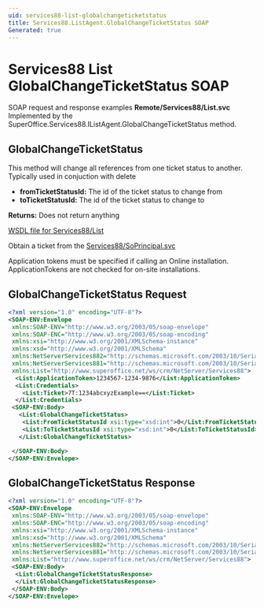 ```yaml
---
uid: services88-list-globalchangeticketstatus
title: Services88.ListAgent.GlobalChangeTicketStatus SOAP
Generated: true
---
```


# Services88 List GlobalChangeTicketStatus SOAP

SOAP request and response examples **Remote/Services88/List.svc**
Implemented by the <see cref="M:SuperOffice.Services88.IListAgent.GlobalChangeTicketStatus">SuperOffice.Services88.IListAgent.GlobalChangeTicketStatus</see> method.

## GlobalChangeTicketStatus

This method will change all references from one ticket status to another. Typically used in conjuction with delete

* **fromTicketStatusId:** The id of the ticket status to change from
* **toTicketStatusId:** The id of the ticket status to change to

**Returns:** Does not return anything


[WSDL file for Services88/List](../Services88-List.md)

Obtain a ticket from the [Services88/SoPrincipal.svc](../SoPrincipal/index.md)

Application tokens must be specified if calling an Online installation. ApplicationTokens are not checked for on-site installations.

## GlobalChangeTicketStatus Request

```xml
<?xml version="1.0" encoding="UTF-8"?>
<SOAP-ENV:Envelope
 xmlns:SOAP-ENV="http://www.w3.org/2003/05/soap-envelope"
 xmlns:SOAP-ENC="http://www.w3.org/2003/05/soap-encoding"
 xmlns:xsi="http://www.w3.org/2001/XMLSchema-instance"
 xmlns:xsd="http://www.w3.org/2001/XMLSchema"
 xmlns:NetServerServices882="http://schemas.microsoft.com/2003/10/Serialization/Arrays"
 xmlns:NetServerServices881="http://schemas.microsoft.com/2003/10/Serialization/"
 xmlns:List="http://www.superoffice.net/ws/crm/NetServer/Services88">
  <List:ApplicationToken>1234567-1234-9876</List:ApplicationToken>
  <List:Credentials>
    <List:Ticket>7T:1234abcxyzExample==</List:Ticket>
  </List:Credentials>
 <SOAP-ENV:Body>
   <List:GlobalChangeTicketStatus>
    <List:FromTicketStatusId xsi:type="xsd:int">0</List:FromTicketStatusId>
    <List:ToTicketStatusId xsi:type="xsd:int">0</List:ToTicketStatusId>
   </List:GlobalChangeTicketStatus>

 </SOAP-ENV:Body>
</SOAP-ENV:Envelope>

```


## GlobalChangeTicketStatus Response

```xml
<?xml version="1.0" encoding="UTF-8"?>
<SOAP-ENV:Envelope
 xmlns:SOAP-ENV="http://www.w3.org/2003/05/soap-envelope"
 xmlns:SOAP-ENC="http://www.w3.org/2003/05/soap-encoding"
 xmlns:xsi="http://www.w3.org/2001/XMLSchema-instance"
 xmlns:xsd="http://www.w3.org/2001/XMLSchema"
 xmlns:NetServerServices882="http://schemas.microsoft.com/2003/10/Serialization/Arrays"
 xmlns:NetServerServices881="http://schemas.microsoft.com/2003/10/Serialization/"
 xmlns:List="http://www.superoffice.net/ws/crm/NetServer/Services88">
 <SOAP-ENV:Body>
  <List:GlobalChangeTicketStatusResponse>
  </List:GlobalChangeTicketStatusResponse>
 </SOAP-ENV:Body>
</SOAP-ENV:Envelope>

```

